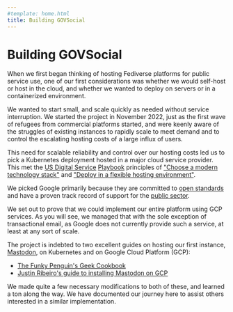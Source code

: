 ```yaml
---
#template: home.html
title: Building GOVSocial
---
```


# Building GOVSocial

When we first began thinking of hosting Fediverse platforms for public service use, one of our first considerations was whether we would self-host or host in the cloud, and whether we wanted to deploy on servers or in a containerized environment.

We wanted to start small, and scale quickly as needed without service interruption. We started the project in November 2022, just as the first wave of refugees from commercial platforms started, and were keenly aware of the struggles of existing instances to rapidly scale to meet demand and to control the escalating hosting costs of a large influx of users.

This need for scalable reliability and control over our hosting costs led us to pick a Kubernetes deployment hosted in a major cloud service provider. This met the [US Digital Service](https://www.usds.gov/) [Playbook](https://playbook.cio.gov/) principles of ["Choose a modern technology stack"](https://playbook.cio.gov/#play8) and ["Deploy in a flexible hosting environment"](https://playbook.cio.gov/#play9).

We picked Google primarily because they are committed to [open standards](https://opensource.google/) and have a proven track record of support for the [public sector](https://cloud.google.com/blog/topics/public-sector).

We set out to prove that we could implement our entire platform using GCP services. As you will see, we managed that with the sole exception of transactional email, as Google does not currently provide such a service, at least at any sort of scale.

The project is indebted to two excellent guides on hosting our first instance, [Mastodon](https://mastodon.govsocial.org/about/), on Kubernetes and on Google Cloud Platform (GCP):

- [The Funky Penguin's Geek Cookbook](https://geek-cookbook.funkypenguin.co.nz/recipes/kubernetes/mastodon/)
- [Justin Ribeiro's guide to installing Mastodon on GCP](https://justinribeiro.com/chronicle/2019/09/27/setting-up-mastodon-on-google-cloud-platform/)

We made quite a few necessary modifications to both of these, and learned a ton along the way. We have documented our journey here to assist others interested in a similar implementation.